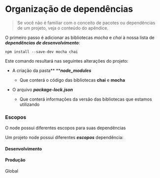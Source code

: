 # Organização de dependências

> Se você não é familiar com o conceito de pacotes ou dependências de um projeto, veja o conteúdo do apêndice.

O primeiro passo é adicionar as bibliotecas _mocha_ e _chai_ à nossa lista de _**dependências de desenvolvimento**_:

```
npm install --save-dev mocha chai
```

Este comando resultará nas seguintes alterações do projeto:

* A criação da pasta** **_**node\_modules**_

  * Que conterá o código das bibliotecas **chai** e **mocha**

* O arquivo _**package-lock.json**_

  * Que conterá informações da versão das bibliotecas que estamos utilizando

### Escopos

O node possui diferentes escopos para suas dependências

Um projeto node possui diferentes _**escopos**_ dependência:

#### Desenvolvimento

#### Produção

Global



